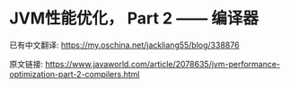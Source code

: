 # JVM性能优化， Part 2 ―― 编译器

已有中文翻译: <https://my.oschina.net/jackliang55/blog/338876>













原文链接: <https://www.javaworld.com/article/2078635/jvm-performance-optimization-part-2-compilers.html>

